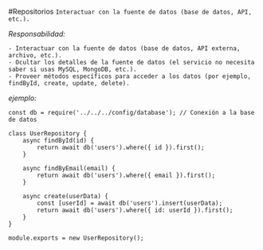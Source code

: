 #Repositorios
```Interactuar con la fuente de datos (base de datos, API, etc.).```

_Responsabilidad:_

    - Interactuar con la fuente de datos (base de datos, API externa, archivo, etc.).
    - Ocultar los detalles de la fuente de datos (el servicio no necesita saber si usas MySQL, MongoDB, etc.).
    - Proveer métodos específicos para acceder a los datos (por ejemplo, findById, create, update, delete).

_ejemplo:_

```
const db = require('../../../config/database'); // Conexión a la base de datos

class UserRepository {
    async findById(id) {
        return await db('users').where({ id }).first();
    }

    async findByEmail(email) {
        return await db('users').where({ email }).first();
    }

    async create(userData) {
        const [userId] = await db('users').insert(userData);
        return await db('users').where({ id: userId }).first();
    }
}

module.exports = new UserRepository();
```